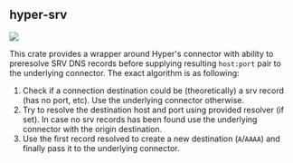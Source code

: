 ﻿## hyper-srv
 [![](https://travis-ci.org/mahou-shoujo/hyper-srv-rs.svg)](https://travis-ci.org/mahou-shoujo/hyper-srv-rs)

This crate provides a wrapper around Hyper's connector with ability to preresolve SRV DNS records
before supplying resulting `host:port` pair to the underlying connector.
The exact algorithm is as following:

1) Check if a connection destination could be (theoretically) a srv record (has no port, etc).
Use the underlying connector otherwise.
2) Try to resolve the destination host and port using provided resolver (if set). In case no
srv records has been found use the underlying connector with the origin destination.
3) Use the first record resolved to create a new destination (`A`/`AAAA`) and
finally pass it to the underlying connector.
